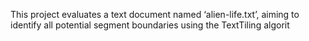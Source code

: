 This project evaluates a text document named ‘alien-life.txt’, aiming to identify all potential segment boundaries using the TextTiling algorit